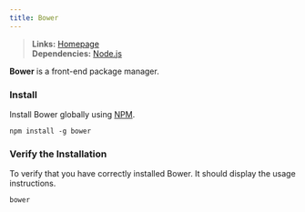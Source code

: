 ```yaml
---
title: Bower
---
```



> **Links:** [Homepage](http://bower.io/)  
> **Dependencies:** [Node.js](/nodejs/)


**Bower** is a front-end package manager.


### Install

Install Bower globally using [NPM](https://npmjs.org/).

	npm install -g bower


### Verify the Installation

To verify that you have correctly installed Bower. It should display the usage instructions.

	bower
